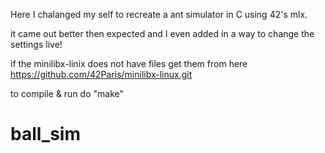Here I chalanged my self to recreate a ant simulator in C using 42's mlx.

it came out better then expected and I even added in a way to change the settings live!

if the minilibx-linix does not have files get them from here https://github.com/42Paris/minilibx-linux.git

to compile & run do "make"

# ball_sim

